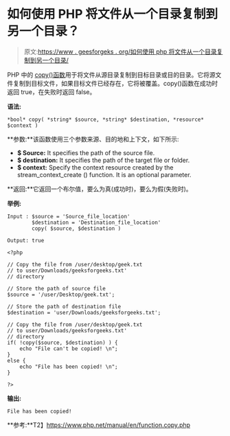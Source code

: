 # 如何使用 PHP 将文件从一个目录复制到另一个目录？

> 原文:[https://www . geesforgeks . org/如何使用 php 将文件从一个目录复制到另一个目录/](https://www.geeksforgeeks.org/how-to-copy-a-file-from-one-directory-to-another-using-php/)

PHP 中的 [copy()函数](https://www.geeksforgeeks.org/php-copy-function/)用于将文件从源目录复制到目标目录或目的目录。它将源文件复制到目标文件，如果目标文件已经存在，它将被覆盖。copy()函数在成功时返回 true，在失败时返回 false。

**语法:**

```
*bool* copy( *string* $source, *string* $destination, *resource* $context )
```

**参数:**该函数使用三个参数来源、目的地和上下文，如下所示:

*   **$ Source:** It specifies the path of the source file.
*   **$ destination:** It specifies the path of the target file or folder.
*   **$ context:** Specify the context resource created by the stream_context_create () function. It is an optional parameter.

**返回:**它返回一个布尔值，要么为真(成功时)，要么为假(失败时)。

**举例:**

```
Input : $source = 'Source_file_location'
        $destination = 'Destination_file_location'
        copy( $source, $destination )

Output: true

```

```
<?php 

// Copy the file from /user/desktop/geek.txt 
// to user/Downloads/geeksforgeeks.txt'
// directory

// Store the path of source file
$source = '/user/Desktop/geek.txt'; 

// Store the path of destination file
$destination = 'user/Downloads/geeksforgeeks.txt'; 

// Copy the file from /user/desktop/geek.txt 
// to user/Downloads/geeksforgeeks.txt'
// directory
if( !copy($source, $destination) ) { 
    echo "File can't be copied! \n"; 
} 
else { 
    echo "File has been copied! \n"; 
} 

?> 
```

**输出:**

```
File has been copied!
```

**参考:**T2】https://www.php.net/manual/en/function.copy.php